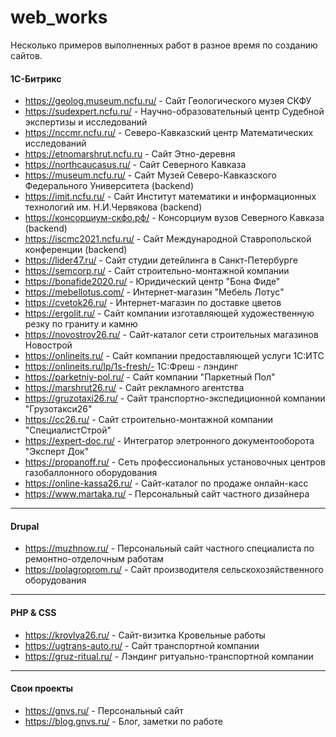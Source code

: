 # web_works
Несколько примеров выполненных работ в разное время по созданию сайтов. 

#### 1С-Битрикс
+ https://geolog.museum.ncfu.ru/ - Сайт Геологического музея СКФУ
+ https://sudexpert.ncfu.ru/ - Научно-образовательный центр Судебной экспертизы и исследований
+ https://nccmr.ncfu.ru/ - Северо-Кавказский центр Математических исследований
+ https://etnomarshrut.ncfu.ru - Сайт Этно-деревня
+ https://northcaucasus.ru/ - Сайт Северного Кавказа
+ https://museum.ncfu.ru/ - Сайт Музей Северо-Кавказского Федерального Университета (backend)
+ https://imit.ncfu.ru/ - Сайт Институт математики и информационных технологий им. Н.И.Червякова (backend)
+ https://консорциум-скфо.рф/ - Консорциум вузов Северного Кавказа (backend)
+ https://iscmc2021.ncfu.ru/ - Сайт Международной Ставропольской конференции (backend)
+ https://lider47.ru/ - Сайт студии детейлинга в Санкт-Петербурге
+ https://semcorp.ru/ - Сайт строительно-монтажной компании
+ https://bonafide2020.ru/ - Юридический центр "Бона Фиде" 
+ https://mebellotus.com/ - Интернет-магазин "Мебель Лотус"
+ https://cvetok26.ru/ - Интернет-магазин по доставке цветов
+ https://ergolit.ru/ - Сайт компании изготавляющей художественную резку по граниту и камню
+ https://novostroy26.ru/ - Сайт-каталог сети строительных магазинов Новострой
+ https://onlineits.ru/ - Сайт компании предоставляющей услуги 1С:ИТС
+ https://onlineits.ru/lp/1s-fresh/- 1С:Фреш - лэндинг
+ https://parketniy-pol.ru/ - Сайт компании "Паркетный Пол"
+ https://marshrut26.ru/ - Сайт рекламного агентства
+ https://gruzotaxi26.ru/ - Сайт транспортно-экспедиционной компании "Грузотакси26"
+ https://cc26.ru/ - Сайт строительно-монтажной компании "СпециалистСтрой"
+ https://expert-doc.ru/ - Интегратор элетронного документооборота "Эксперт Док"
+ https://propanoff.ru/ - Сеть профессиональных установочных центров газобаллонного оборудования
+ https://online-kassa26.ru/ - Сайт-каталог по продаже онлайн-касс
+ https://www.martaka.ru/ - Персональный сайт частного дизайнера

<hr>

#### Drupal
+ https://muzhnow.ru/ - Персональный сайт частного специалиста по ремонтно-отделочным работам
+ https://polagroprom.ru/ - Сайт производителя сельскохозяйственного оборудования

<hr>

#### PHP & CSS
+ https://krovlya26.ru/ - Сайт-визитка Кровельные работы
+ https://ugtrans-auto.ru/ - Сайт транспортной компании
+ https://gruz-ritual.ru/ - Лэндинг ритуально-транспортной компании

<hr>

#### Свои проекты
+ https://gnvs.ru/ - Персональный сайт
+ https://blog.gnvs.ru/ - Блог, заметки по работе
